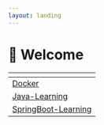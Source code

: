 ```yaml
---
layout: landing
---
```


# 👋 Welcome

<table data-view="cards"><thead><tr><th data-type="content-ref"></th></tr></thead><tbody><tr><td><a href="https://app.gitbook.com/o/k07hn3HVsPVbvGSZITE7/s/ChcszFUkidJY50urCKcy/">Docker</a></td></tr><tr><td><a href="https://app.gitbook.com/o/k07hn3HVsPVbvGSZITE7/s/GEm7nyDhrGmJFaD8aqpx/">Java-Learning</a></td></tr><tr><td><a href="https://app.gitbook.com/o/k07hn3HVsPVbvGSZITE7/s/v8JAvTSQJASlLhXk98cO/">SpringBoot-Learning</a></td></tr></tbody></table>
